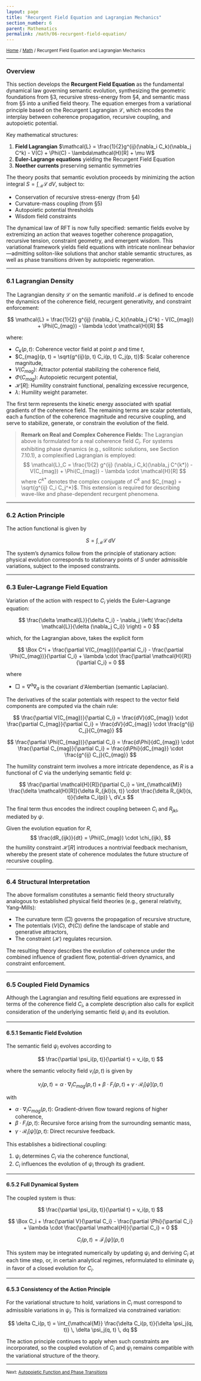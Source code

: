```yaml
---
layout: page
title: "Recurgent Field Equation and Lagrangian Mechanics"
section_number: 6
parent: Mathematics
permalink: /math/06-recurgent-field-equation/
---
```


<small>[Home](/) / [Math](/math/) / Recurgent Field Equation and Lagrangian Mechanics</small>

---

### Overview

This section develops the **Recurgent Field Equation** as the fundamental dynamical law governing semantic evolution, synthesizing the geometric foundations from §3, recursive stress-energy from §4, and semantic mass from §5 into a unified field theory. The equation emerges from a variational principle based on the Recurgent Lagrangian $\mathcal{L}$, which encodes the interplay between coherence propagation, recursive coupling, and autopoietic potential.

Key mathematical structures:
1. **Field Lagrangian** $\mathcal{L} = \frac{1}{2}g^{ij}(\nabla_i C_k)(\nabla_j C^k) - V(C) + \Phi(C) - \lambda\mathcal{H}[R] + \mu W$
2. **Euler-Lagrange equations** yielding the Recurgent Field Equation
3. **Noether currents** preserving semantic symmetries

The theory posits that semantic evolution proceeds by minimizing the action integral $S = \int_{\mathcal{M}} \mathcal{L} \, dV$, subject to:
- Conservation of recursive stress-energy (from §4)
- Curvature-mass coupling (from §5)
- Autopoietic potential thresholds
- Wisdom field constraints

The dynamical law of RFT is now fully specified: semantic fields evolve by extremizing an action that weaves together coherence propagation, recursive tension, constraint geometry, and emergent wisdom. This variational framework yields field equations with intricate nonlinear behavior—admitting soliton-like solutions that anchor stable semantic structures, as well as phase transitions driven by autopoietic regeneration.

---

### **6.1 Lagrangian Density**

The Lagrangian density $\mathcal{L}$ on the semantic manifold $\mathcal{M}$ is defined to encode the dynamics of the coherence field, recurgent generativity, and constraint enforcement:

$$
\mathcal{L} = \frac{1}{2} g^{ij} (\nabla_i C_k)(\nabla_j C^k) - V(C_{mag}) + \Phi(C_{mag}) - \lambda \cdot \mathcal{H}[R]
$$

where:

- $C_k(p, t)$: Coherence vector field at point $p$ and time $t$,
- $C_{mag}(p, t) = \sqrt{g^{ij}(p, t) C_i(p, t) C_j(p, t)}$: Scalar coherence magnitude,
- $V(C_{mag})$: Attractor potential stabilizing the coherence field,
- $\Phi(C_{mag})$: Autopoietic recurgent potential,
- $\mathcal{H}[R]$: Humility constraint functional, penalizing excessive recurgence,
- $\lambda$: Humility weight parameter.

The first term represents the kinetic energy associated with spatial gradients of the coherence field. The remaining terms are scalar potentials, each a function of the coherence magnitude and recursive coupling, and serve to stabilize, generate, or constrain the evolution of the field.

> **Remark on Real and Complex Coherence Fields:** The Lagrangian above is formulated for a real coherence field $C_i$. For systems exhibiting phase dynamics (e.g., solitonic solutions, see Section 7.10.1), a complexified Lagrangian is employed:
> $$
> \mathcal{L}_C = \frac{1}{2} g^{ij} (\nabla_i C_k)(\nabla_j C^{k*}) - V(C_{mag}) + \Phi(C_{mag}) - \lambda \cdot \mathcal{H}[R]
> $$
> where $C^{k*}$ denotes the complex conjugate of $C^k$ and $C_{mag} = \sqrt{g^{ij} C_i C_j^*}$. This extension is required for describing wave-like and phase-dependent recurgent phenomena.

---

### **6.2 Action Principle**

The action functional is given by

$$
S = \int_{\mathcal{M}} \mathcal{L} \, dV
$$

The system’s dynamics follow from the principle of stationary action: physical evolution corresponds to stationary points of $S$ under admissible variations, subject to the imposed constraints.

---

### **6.3 Euler–Lagrange Field Equation**

Variation of the action with respect to $C_i$ yields the Euler–Lagrange equation:

$$
\frac{\delta \mathcal{L}}{\delta C_i} - \nabla_j \left( \frac{\delta \mathcal{L}}{\delta (\nabla_j C_i)} \right) = 0
$$

which, for the Lagrangian above, takes the explicit form

$$
\Box C^i + \frac{\partial V(C_{mag})}{\partial C_i} - \frac{\partial \Phi(C_{mag})}{\partial C_i} + \lambda \cdot \frac{\partial \mathcal{H}[R]}{\partial C_i} = 0
$$

where

- $\Box = \nabla^a \nabla_a$ is the covariant d'Alembertian (semantic Laplacian).

The derivatives of the scalar potentials with respect to the vector field components are computed via the chain rule:

$$
\frac{\partial V(C_{mag})}{\partial C_i} = \frac{dV}{dC_{mag}} \cdot \frac{\partial C_{mag}}{\partial C_i} = \frac{dV}{dC_{mag}} \cdot \frac{g^{ij} C_j}{C_{mag}}
$$

$$
\frac{\partial \Phi(C_{mag})}{\partial C_i} = \frac{d\Phi}{dC_{mag}} \cdot \frac{\partial C_{mag}}{\partial C_i} = \frac{d\Phi}{dC_{mag}} \cdot \frac{g^{ij} C_j}{C_{mag}}
$$

The humility constraint term involves a more intricate dependence, as $R$ is a functional of $C$ via the underlying semantic field $\psi$:

$$
\frac{\partial \mathcal{H}[R]}{\partial C_i} = \int_{\mathcal{M}} \frac{\delta \mathcal{H}[R]}{\delta R_{jkl}(s, t)} \cdot \frac{\delta R_{jkl}(s, t)}{\delta C_i(p)} \, dV_s
$$

The final term thus encodes the indirect coupling between $C_i$ and $R_{jkl}$, mediated by $\psi$.

Given the evolution equation for $R$,
$$
\frac{dR_{ijk}}{dt} = \Phi(C_{mag}) \cdot \chi_{ijk},
$$
the humility constraint $\mathcal{H}[R]$ introduces a nontrivial feedback mechanism, whereby the present state of coherence modulates the future structure of recursive coupling.

---

### **6.4 Structural Interpretation**

The above formalism constitutes a semantic field theory structurally analogous to established physical field theories (e.g., general relativity, Yang–Mills):

- The curvature term ($\Box$) governs the propagation of recursive structure,
- The potentials ($V(C)$, $\Phi(C)$) define the landscape of stable and generative attractors,
- The constraint ($\mathcal{H}$) regulates recursion.

The resulting theory describes the evolution of coherence under the combined influence of gradient flow, potential-driven dynamics, and constraint enforcement.

---

### **6.5 Coupled Field Dynamics**

Although the Lagrangian and resulting field equations are expressed in terms of the coherence field $C_i$, a complete description also calls for explicit consideration of the underlying semantic field $\psi_i$ and its evolution.

---

#### **6.5.1 Semantic Field Evolution**

The semantic field $\psi_i$ evolves according to

$$
\frac{\partial \psi_i(p, t)}{\partial t} = v_i(p, t)
$$

where the semantic velocity field $v_i(p, t)$ is given by

$$
v_i(p, t) = \alpha \cdot \nabla_i C_{mag}(p, t) + \beta \cdot F_i(p, t) + \gamma \cdot \mathcal{R}_i[\psi](p, t)
$$

with

- $\alpha \cdot \nabla_i C_{mag}(p, t)$: Gradient-driven flow toward regions of higher coherence,
- $\beta \cdot F_i(p, t)$: Recursive force arising from the surrounding semantic mass,
- $\gamma \cdot \mathcal{R}_i[\psi](p, t)$: Direct recursive feedback.

This establishes a bidirectional coupling:

1. $\psi_i$ determines $C_i$ via the coherence functional,
2. $C_i$ influences the evolution of $\psi_i$ through its gradient.

---

#### **6.5.2 Full Dynamical System**

The coupled system is thus:

$$
\frac{\partial \psi_i(p, t)}{\partial t} = v_i(p, t)
$$

$$
\Box C_i + \frac{\partial V}{\partial C_i} - \frac{\partial \Phi}{\partial C_i} + \lambda \cdot \frac{\partial \mathcal{H}}{\partial C_i} = 0
$$

$$
C_i(p, t) = \mathcal{F}_i[\psi](p, t)
$$

This system may be integrated numerically by updating $\psi_i$ and deriving $C_i$ at each time step, or, in certain analytical regimes, reformulated to eliminate $\psi_i$ in favor of a closed evolution for $C_i$.

---

#### **6.5.3 Consistency of the Action Principle**

For the variational structure to hold, variations in $C_i$ must correspond to admissible variations in $\psi_i$. This is formalized via constrained variation:

$$
\delta C_i(p, t) = \int_{\mathcal{M}} \frac{\delta C_i(p, t)}{\delta \psi_j(q, t)} \, \delta \psi_j(q, t) \, dq
$$

The action principle continues to apply when such constraints are incorporated, so the coupled evolution of $C_i$ and $\psi_i$ remains compatible with the variational structure of the theory.

---

<small>Next: [Autopoietic Function and Phase Transitions](/math/07-autopoietic-function/)</small>